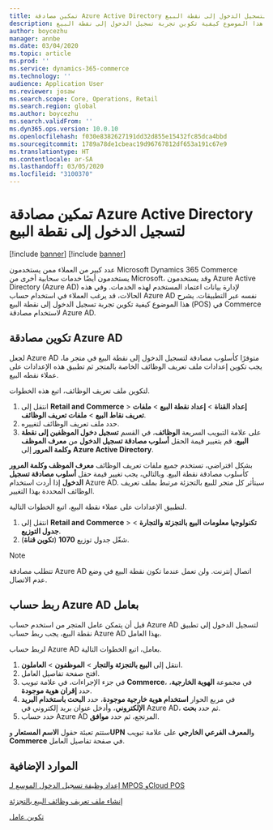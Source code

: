 ```yaml
---
title: تمكين مصادقة Azure Active Directory لتسجيل الدخول إلى نقطة البيع
description: يشرح هذا الموضوع كيفية تكوين تجربة تسجيل الدخول إلى نقطة البيع (POS) في Microsoft Dynamics 365 Commerce بحيث تستخدم مصادقة Azure Active Directory.
author: boycezhu
manager: annbe
ms.date: 03/04/2020
ms.topic: article
ms.prod: ''
ms.service: dynamics-365-commerce
ms.technology: ''
audience: Application User
ms.reviewer: josaw
ms.search.scope: Core, Operations, Retail
ms.search.region: global
ms.author: boycezhu
ms.search.validFrom: ''
ms.dyn365.ops.version: 10.0.10
ms.openlocfilehash: f030e8382627191dd32d855e15432fc85dca4bbd
ms.sourcegitcommit: 1789a78de1cbeac19d96767812df653a191c67e9
ms.translationtype: HT
ms.contentlocale: ar-SA
ms.lasthandoff: 03/05/2020
ms.locfileid: "3100370"
---
```

# <a name="enable-azure-active-directory-authentication-for-pos-sign-in"></a>تمكين مصادقة Azure Active Directory لتسجيل الدخول إلى نقطة البيع
[!include [banner](includes/banner.md)]
[!include [banner](includes/preview-banner.md)]

عدد كبير من العملاء ممن يستخدمون Microsoft Dynamics 365 Commerce يستخدمون أيضًا خدمات سحابية أخرى من Microsoft، وقد يستخدمون Azure Active Directory (Azure AD) لإدارة بيانات اعتماد المستخدم لهذه الخدمات. وفي هذه الحالات، قد يرغب العملاء في استخدام حساب Azure AD نفسه عبر التطبيقات. يشرح هذا الموضوع كيفية تكوين تجربة تسجيل الدخول إلى نقطة البيع (POS) في Commerce لاستخدام مصادقة Azure AD.

## <a name="configure-azure-ad-authentication"></a>تكوين مصادقة Azure AD

لجعل Azure AD متوفرًا كأسلوب مصادقة لتسجيل الدخول إلى نقطة البيع في متجر ما، يجب تكوين إعدادات ملف تعريف الوظائف الخاصة بالمتجر ثم تطبيق هذه الإعدادات على عملاء نقطه البيع.

لتكوين ملف تعريف الوظائف، اتبع هذه الخطوات.

1. انتقل إلى **Retail and Commerce** \> **إعداد القناة** \> **إعداد نقطة البيع** \> **ملفات تعريف نقاط البيع** \> **ملفات تعريف الوظائف**.
1. حدد ملف تعريف الوظائف لتغييره.
1. على علامة التبويب السريعة **الوظائف**، في القسم **تسجيل دخول الموظفين إلى نقطة البيع**، قم بتغيير قيمة الحقل **أسلوب مصادقة تسجيل الدخول** من **معرف الموظف وكلمة المرور** إلى **Azure Active Directory**.

بشكل افتراضي، تستخدم جميع ملفات تعريف الوظائف **معرف الموظف وكلمة المرور** كأسلوب مصادقة نقطة البيع. وبالتالي، يجب تغيير قيمة حقل **أسلوب مصادقة تسجيل الدخول** إذا أردت استخدام Azure AD. سيتأثر كل متجر للبيع بالتجزئة مرتبط بملف تعريف الوظائف المحددة بهذا التغيير.

لتطبيق الإعدادات على عملاء نقطة البيع، اتبع الخطوات التالية.

1. انتقل إلى **Retail and Commerce** \> **تكنولوجيا معلومات البيع بالتجزئة والتجارة** \> **جدول التوزيع**.
1. شغّل جدول توزيع **1070** (**تكوين قناة**).

> [!NOTE]
> تتطلب مصادقة Azure AD اتصال إنترنت. ولن تعمل عندما تكون نقطة البيع في وضع عدم الاتصال.

## <a name="associate-an-azure-ad-account-with-a-worker"></a>ربط حساب Azure AD بعامل

قبل أن يتمكن عامل المتجر من استخدم حساب Azure AD لتسجيل الدخول إلى تطبيق نقطة البيع، يجب ربط حساب Azure AD بهذا العامل.

لربط حساب Azure AD بعامل، اتبع الخطوات التالية.

1. انتقل إلى **البيع بالتجزئة والتجار** \> **الموظفون** \> **العاملون**.
1. افتح صفحة تفاصيل العامل.
1. في جزء الإجراءات، في علامة تبويب **Commerce**، في مجموعة **الهوية الخارجية**، حدد **إقران هوية موجودة**.
1. في مربع الحوار **استخدام هوية خارجية موجودة**، حدد **البحث باستخدام البريد الإلكتروني**، وأدخل عنوان بريد إلكتروني في Azure AD، ثم حدد **بحث**.
1. حدد حساب Azure AD المرتجع، ثم حدد **موافق**.

ستتم تعبئة حقول **الاسم المستعار** و**UPN** و**المعرف الفرعي الخارجي** على علامة تبويب **Commerce** في صفحة تفاصيل العامل.

## <a name="additional-resources"></a>الموارد الإضافية

[إعداد وظيفة تسجيل الدخول الموسع لـ MPOS وCloud POS](extended-logon.md)

[إنشاء ملف تعريف وظائف البيع بالتجزئة](retail-functionality-profile.md)

[ تكوين عامل](https://docs.microsoft.com/dynamics365/commerce/tasks/worker)
